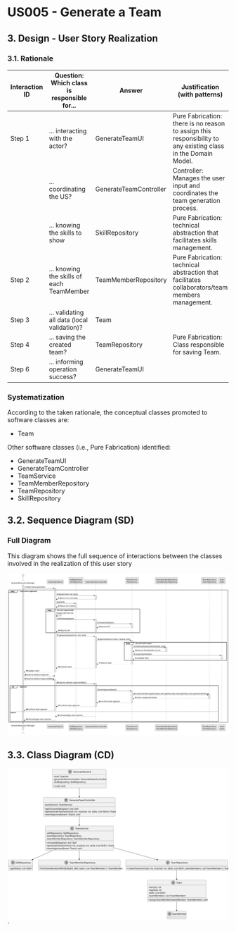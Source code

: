 # US005 - Generate a Team

## 3. Design - User Story Realization

### 3.1. Rationale



| Interaction ID | Question: Which class is responsible for... | Answer                 | Justification (with patterns)                                                                                 |
|----------------|--------------------------------------|------------------------|---------------------------------------------------------------------------------------------------------------|
| Step 1         | ... interacting with the actor?      | GenerateTeamUI         | Pure Fabrication: there is no reason to assign this responsibility to any existing class in the Domain Model. |
|                | ... coordinating the US?             | GenerateTeamController | Controller: Manages the user input and coordinates the team generation process.                               |
|                | ... knowing the skills to show       | SkillRepository        | Pure Fabrication: technical abstraction that facilitates skills management.                                   |
| Step 2         | ... knowing the skills of each TeamMember | TeamMemberRepository   | Pure Fabrication: technical abstraction that facilitates collaborators/team members management.               |
| Step 3         | ... validating all data (local validation)? | Team                   |                                                                                                               |
| Step 4         | ... saving the created team?         | TeamRepository         | Pure Fabrication: Class responsible for saving Team.                                                          |
| Step 6         | ... informing operation success?     | GenerateTeamUI         |                                                                                                               |

### Systematization

According to the taken rationale, the conceptual classes promoted to software classes are:

- Team

Other software classes (i.e., Pure Fabrication) identified:

- GenerateTeamUI
- GenerateTeamController
- TeamService
- TeamMemberRepository
- TeamRepository
- SkillRepository

## 3.2. Sequence Diagram (SD)

### Full Diagram

This diagram shows the full sequence of interactions between the classes involved in the realization of this user story


![Sequence Diagram](svg/us05-sequence-diagram-full.svg)


## 3.3. Class Diagram (CD)

![Class Diagram](svg/us05-class-diagram.svg)`
